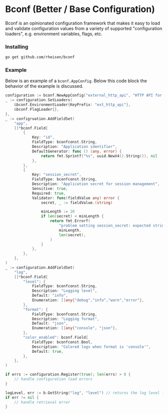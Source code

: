 # Bconf (Better / Base Configuration)

Bconf is an opinionated configuration framework that makes it easy to load and validate configuration values from
a variety of supported "configuration loaders", e.g. environment variables, flags, etc.

### Installing

```sh
go get github.com/rheisen/bconf
```

### Example

Below is an example of a `bconf.AppConfig`. Below this code block the behavior of the example is discussed.

```go
configuration := bconf.NewAppConfig("external_http_api", "HTTP API for user authentication and authorization")
_ := configuration.SetLoaders(
    &bconf.EnvironmentLoader{KeyPrefix: "ext_http_api"},
    &bconf.FlagLoader{},
},
_ := configruation.AddFieldSet( 
    "app",
    []*bconf.Field{
        {
            Key: "id", 
            FieldType: bconfconst.String,
            Description: "Application identifier",
            DefaultGenerator: func () (any, error) {
                return fmt.Sprintf("%s", uuid.NewV4().String()), nil
            },
        },
        {
            Key: "session_secret",
            FieldType: bconfconst.String,
            Description: "Application secret for session management",
            Sensitive: true,
            Required: true,
            Validator: func(fieldValue any) error {
                secret, _ := fieldValue.(string)

                minLength := 20
                if len(secret) < minLength {
                    return fmt.Errorf(
                        "problem setting session_secret: expected string of minimum %d characters (len=%d).",
                        minLength,
                        len(secret),
                    )
                }
            },
        },
    },
)
_ := configuration.AddFieldSet(
    "log",
    []*bconf.Field{
        "level": {
            FieldType: bconfconst.String,
            Description: "Logging level",
            Default: "info",
            Enumeration: []any{"debug","info","warn","error"},
        },
        "format": {
            FieldType: bconfconst.String,
            Description: "Logging format",
            Default: "json",
            Enumeration: []any{"console", "json"},
        },
        "color_enabled": bconf.Field{
            FieldType: bconfconst.Bool,
            Description: "Colored logs when format is 'console'",
            Default: true,
        },
    },
)

if errs := configuration.Register(true); len(errs) > 0 {
    // handle configuration load errors
}

logLevel, err := b.GetString("log", "level") // returns the log level found in order of: default -> ENV -> Flag order
if err != nil {
    // handle retrieval error
}
```
